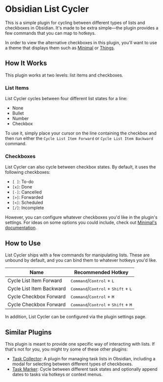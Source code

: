 # Obsidian List Cycler

This is a simple plugin for cycling between different types of lists and checkboxes in Obsidian.
It's made to be extra simple—the plugin provides a few commands that you can map to hotkeys.

In order to view the alternative checkboxes in this plugin, you'll want to use a theme that displays
them such as [Minimal](https://minimal.guide/) or
[Things](https://github.com/colineckert/obsidian-things).

## How It Works

This plugin works at two levels: list items and checkboxes.

### List Items

List Cycler cycles between four different list states for a line:

- None
- Bullet
- Number
- Checkbox

To use it, simply place your cursor on the line containing the checkbox and then run either the
`Cycle List Item Forward` or `Cycle List Item Backward` command.

### Checkboxes

List Cycler can also cycle between checkbox states. By default, it uses the following checkboxes:

- `[ ]`: To-do
- `[x]`: Done
- `[-]`: Cancelled
- `[>]`: Forwarded
- `[<]`: Scheduled
- `[/]`: Incomplete

However, you can configure whatever checkboxes you'd like in the plugin's settings. For ideas on
some options you could include, check out [Minimal's
documentation](https://github.com/kepano/obsidian-minimal?tab=readme-ov-file#alternate-checkboxes).

## How to Use

List Cycler ships with a few commands for manipulating lists. These are unbound by default, and you
can bind them to whatever hotkeys you'd like.

| Name                     | Recommended Hotkey                                                      |
| ------------------------ | ----------------------------------------------------------------------- |
| Cycle List Item Forward  | <kbd>Command</kbd>/<kbd>Control</kbd> + <kbd>L</kbd>                    |
| Cycle List Item Backward | <kbd>Command</kbd>/<kbd>Control</kbd> + <kbd>Shift</kbd> + <kbd>L</kbd> |
| Cycle Checkbox Forward   | <kbd>Command</kbd>/<kbd>Control</kbd> + <kbd>M</kbd>                    |
| Cycle Checkbox Forward   | <kbd>Command</kbd>/<kbd>Control</kbd> + <kbd>Shift</kbd> + <kbd>M</kbd> |

In addition, List Cycler can be configured via the plugin settings page.

## Similar Plugins

This plugin is meant to provide one specific way of interacting with lists. If that's not for you,
you might try some of these other plugins:

- [Task Collector](https://github.com/ebullient/obsidian-task-collector): A plugin for managing task
  lists in Obsidian, including a modal for selecting between different types of checkboxes.
- [Task Marker](https://github.com/wenlzhang/obsidian-task-marker): Cycle between different task
  states and optionally append dates to tasks via hotkeys or context menus.
